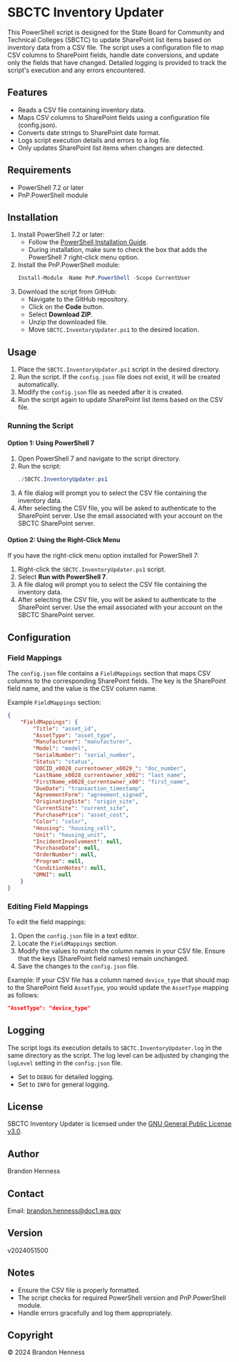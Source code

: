 # SBCTC Inventory Updater

This PowerShell script is designed for the State Board for Community and Technical Colleges (SBCTC) to update SharePoint list items based on inventory data from a CSV file. The script uses a configuration file to map CSV columns to SharePoint fields, handle date conversions, and update only the fields that have changed. Detailed logging is provided to track the script's execution and any errors encountered.

## Features

- Reads a CSV file containing inventory data.
- Maps CSV columns to SharePoint fields using a configuration file (config.json).
- Converts date strings to SharePoint date format.
- Logs script execution details and errors to a log file.
- Only updates SharePoint list items when changes are detected.

## Requirements

- PowerShell 7.2 or later
- PnP.PowerShell module

## Installation

1. Install PowerShell 7.2 or later:
    - Follow the [PowerShell Installation Guide](https://docs.microsoft.com/en-us/powershell/scripting/install/installing-powershell).
    - During installation, make sure to check the box that adds the PowerShell 7 right-click menu option.
2. Install the PnP.PowerShell module:
    ```powershell
    Install-Module -Name PnP.PowerShell -Scope CurrentUser
    ```
3. Download the script from GitHub:
    - Navigate to the GitHub repository.
    - Click on the **Code** button.
    - Select **Download ZIP**.
    - Unzip the downloaded file.
    - Move `SBCTC.InventoryUpdater.ps1` to the desired location.

## Usage

1. Place the `SBCTC.InventoryUpdater.ps1` script in the desired directory.
2. Run the script. If the `config.json` file does not exist, it will be created automatically.
3. Modify the `config.json` file as needed after it is created.
4. Run the script again to update SharePoint list items based on the CSV file.

### Running the Script

#### Option 1: Using PowerShell 7

1. Open PowerShell 7 and navigate to the script directory.
2. Run the script:
    ```powershell
    ./SBCTC.InventoryUpdater.ps1
    ```
3. A file dialog will prompt you to select the CSV file containing the inventory data.
4. After selecting the CSV file, you will be asked to authenticate to the SharePoint server. Use the email associated with your account on the SBCTC SharePoint server.

#### Option 2: Using the Right-Click Menu

If you have the right-click menu option installed for PowerShell 7:

1. Right-click the `SBCTC.InventoryUpdater.ps1` script.
2. Select **Run with PowerShell 7**.
3. A file dialog will prompt you to select the CSV file containing the inventory data.
4. After selecting the CSV file, you will be asked to authenticate to the SharePoint server. Use the email associated with your account on the SBCTC SharePoint server.

## Configuration

### Field Mappings

The `config.json` file contains a `FieldMappings` section that maps CSV columns to the corresponding SharePoint fields. The key is the SharePoint field name, and the value is the CSV column name.

Example `FieldMappings` section:
```json
{
    "FieldMappings": {
        "Title": "asset_id",
        "AssetType": "asset_type",
        "Manufacturer": "manufacturer",
        "Model": "model",
        "SerialNumber": "serial_number",
        "Status": "status",
        "DOCID_x0028_currentowner_x0029_": "doc_number",
        "LastName_x0028_currentowner_x002": "last_name",
        "FirstName_x0028_currentowner_x00": "first_name",
        "DueDate": "transaction_timestamp",
        "AgreementForm": "agreement_signed",
        "OriginatingSite": "origin_site",
        "CurrentSite": "current_site",
        "PurchasePrice": "asset_cost",
        "Color": "color",
        "Housing": "housing_cell",
        "Unit": "housing_unit",
        "IncidentInvolvement": null,
        "PurchaseDate": null,
        "OrderNumber": null,
        "Program": null,
        "ConditionNotes": null,
        "OMNI": null
    }
}
```

### Editing Field Mappings

To edit the field mappings:

1. Open the `config.json` file in a text editor.
2. Locate the `FieldMappings` section.
3. Modify the values to match the column names in your CSV file. Ensure that the keys (SharePoint field names) remain unchanged.
4. Save the changes to the `config.json` file.

Example:
If your CSV file has a column named `device_type` that should map to the SharePoint field `AssetType`, you would update the `AssetType` mapping as follows:
```json
"AssetType": "device_type"
```

## Logging

The script logs its execution details to `SBCTC.InventoryUpdater.log` in the same directory as the script. The log level can be adjusted by changing the `logLevel` setting in the `config.json` file.

- Set to `DEBUG` for detailed logging.
- Set to `INFO` for general logging.

## License

SBCTC Inventory Updater is licensed under the [GNU General Public License v3.0](LICENSE).

## Author

Brandon Henness

## Contact

Email: [brandon.henness@doc1.wa.gov](mailto:brandon.henness@doc1.wa.gov)

## Version

v2024051500

## Notes

- Ensure the CSV file is properly formatted.
- The script checks for required PowerShell version and PnP.PowerShell module.
- Handle errors gracefully and log them appropriately.

## Copyright

© 2024 Brandon Henness
